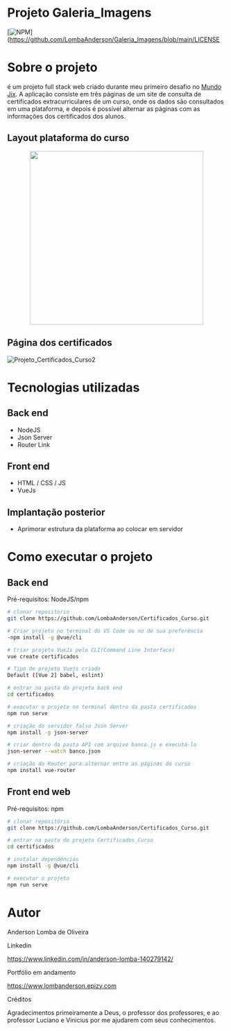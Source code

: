 # Projeto Galeria_Imagens
[![NPM](https://img.shields.io/npm/l/react)](https://github.com/LombaAnderson/Galeria_Imagens/blob/main/LICENSE

# Sobre o projeto

 é um projeto full stack web criado durante meu primeiro desafio no [Mundo Jix](https://www.mundojix.com/ "Site do Mundo Jix"). A aplicação consiste em três páginas de um site de consulta de certificados extracurriculares de um curso, onde os dados são consultados em uma plataforma, e depois é possível
alternar as páginas com as informações dos certificados dos alunos.

## Layout plataforma do curso

<div align="center">
<img src="https://user-images.githubusercontent.com/60937513/139591317-c05d7f19-7ffb-4da0-bc3d-bc19dd1d92b5.png" width="400px" />
</div>

## Página dos certificados 
![Projeto_Certificados_Curso2](https://user-images.githubusercontent.com/60937513/139591685-e3fa218e-f831-4de1-b90b-ab2b3dd303b2.png)


# Tecnologias utilizadas
## Back end
- NodeJS
- Json Server
- Router Link 

## Front end
- HTML / CSS / JS  
- VueJs

## Implantação posterior
- Aprimorar estrutura da plataforma ao colocar em servidor 

# Como executar o projeto

## Back end
Pré-requisitos: NodeJS/npm

```bash
# clonar repositório
git clone https://github.com/LombaAnderson/Certificados_Curso.git

# Criar projeto no terminal do VS Code ou no de sua preferência
-npm install -g @vue/cli

# Criar projeto VueJs pelo CLI(Command Line Interface)
vue create certificados

# Tipo de projeto Vuejs criado
Default ([Vue 2] babel, eslint)

# entrar na pasta do projeto back end
cd certificados

# executar o projeto no terminal dentro da pasta certificados
npm run serve

# criação do servidor falso Json Server 
npm install -g json-server

# criar dentro da pasta API com arquivo banco.js e executá-lo
json-server --watch banco.json

# criação do Router para alternar entre as páginas do curso 
npm install vue-router

```

## Front end web
Pré-requisitos: npm 

```bash
# clonar repositório
git clone https://github.com/LombaAnderson/Certificados_Curso.git

# entrar na pasta do projeto Certificados_Curso
cd certificados

# instalar dependências
npm install -g @vue/cli

# executar o projeto
npm run serve
```

# Autor

Anderson Lomba de Oliveira

Linkedin

https://www.linkedin.com/in/anderson-lomba-140279142/

Portfólio em andamento

https://www.lombanderson.epizy.com

Créditos

Agradecimentos primeiramente a Deus, o professor dos professores, e ao professor Luciano e Vinicius por me ajudarem com seus conhecimentos. 
